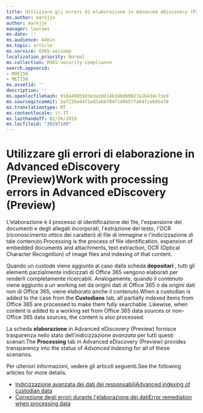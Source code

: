 ```yaml
---
title: Utilizzare gli errori di elaborazione in Advanced eDiscovery (Preview)
ms.author: markjjo
author: markjjo
manager: laurawi
ms.date: ''
ms.audience: Admin
ms.topic: article
ms.service: O365-seccomp
localization_priority: Normal
ms.collection: M365-security-compliance
search.appverid:
- MOE150
- MET150
ms.assetid: ''
description: ''
ms.openlocfilehash: 918a49859d3e3a10d14b346860027a1b434c73e9
ms.sourcegitcommit: baf23be44f1ed5abbf84f140b5ffa64fce605478
ms.translationtype: MT
ms.contentlocale: it-IT
ms.lasthandoff: 02/26/2019
ms.locfileid: "30297109"
---
```

# <a name="work-with-processing-errors-in-advanced-ediscovery-preview"></a><span data-ttu-id="4acf7-102">Utilizzare gli errori di elaborazione in Advanced eDiscovery (Preview)</span><span class="sxs-lookup"><span data-stu-id="4acf7-102">Work with processing errors in Advanced eDiscovery (Preview)</span></span>

<span data-ttu-id="4acf7-103">L'elaborazione è il processo di identificazione dei file, l'espansione dei documenti e degli allegati incorporati, l'estrazione del testo, l'OCR (riconoscimento ottico dei caratteri) di file di immagine e l'indicizzazione di tale contenuto.</span><span class="sxs-lookup"><span data-stu-id="4acf7-103">Processing is the process of file identification, expansion of embedded documents and attachments, text extraction, OCR (Optical Character Recognition) of image files and indexing of that content.</span></span>  

<span data-ttu-id="4acf7-p101">Quando un custode viene aggiunto al caso dalla scheda **depositari** , tutti gli elementi parzialmente indicizzati di Office 365 vengono elaborati per renderli completamente ricercabili.  Analogamente, quando il contenuto viene aggiunto a un working set da origini dati di Office 365 o da origini dati non di Office 365, viene elaborato anche il contenuto.</span><span class="sxs-lookup"><span data-stu-id="4acf7-p101">When a custodian is added to the case from the **Custodians** tab, all partially indexed items from Office 365 are processed to make them fully searchable.  Likewise, when content is added to a working set from Office 365 data sources or non-Office 365 data sources, the content is also processed.</span></span>

<span data-ttu-id="4acf7-106">La scheda **elaborazione** in Advanced eDiscovery (Preview) fornisce trasparenza nello stato dell'indicizzazione *avanzata* per tutti questi scenari.</span><span class="sxs-lookup"><span data-stu-id="4acf7-106">The **Processing** tab in Advanced eDiscovery (Preview) provides transparency into the status of *Advanced Indexing* for all of these scenarios.</span></span>

<span data-ttu-id="4acf7-107">Per ulteriori informazioni, vedere gli articoli seguenti.</span><span class="sxs-lookup"><span data-stu-id="4acf7-107">See the following articles for more details.</span></span>

- [<span data-ttu-id="4acf7-108">Indicizzazione avanzata dei dati dei responsabili</span><span class="sxs-lookup"><span data-stu-id="4acf7-108">Advanced indexing of custodian data</span></span>](indexing-custodian-data.md)
- [<span data-ttu-id="4acf7-109">Correzione degli errori durante l'elaborazione dei dati</span><span class="sxs-lookup"><span data-stu-id="4acf7-109">Error remediation when processing data</span></span>](error-remediation.md)
